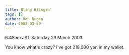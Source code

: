 ```yaml
---
title: Bling Blingin'
tags: []
author: Rob Nugen
date: 2003-03-29
---
```


<p class=date>6:48am JST Saturday 29 March 2003</p>

<p>You know what's crazy?  I've got 218,000 yen in my wallet.</p>
